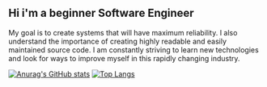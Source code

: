 ## Hi i'm a beginner Software Engineer

My goal is to create systems that will have maximum reliability. I also understand the importance
of creating highly readable and easily maintained source code. I am constantly striving to learn new
technologies and look for ways to improve myself in this rapidly changing industry.



[![Anurag's GitHub stats](https://github-readme-stats.vercel.app/api?username=black-fen1x&show_icons=true&theme=radical)](https://github.com/black-fen1x) [![Top Langs](https://github-readme-stats.vercel.app/api/top-langs/?username=black-fen1x&layout=compact&theme=radical)](https://github.com/anuraghazra/github-readme-stats)
<!--
**black-fen1x/black-fen1x** is a ✨ _special_ ✨ repository because its `README.md` (this file) appears on your GitHub profile.

Here are some ideas to get you started:

- 🔭 I’m currently working on ...
- 🌱 I’m currently learning ...
- 👯 I’m looking to collaborate on ...
- 🤔 I’m looking for help with ...
- 💬 Ask me about ...
- 📫 How to reach me: ...
- 😄 Pronouns: ...
- ⚡ Fun fact: ...
-->

